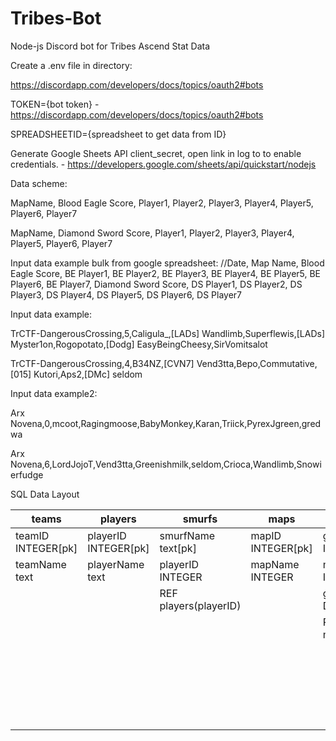 # Tribes-Bot
Node-js Discord bot for Tribes Ascend Stat Data

Create a .env file in directory:

https://discordapp.com/developers/docs/topics/oauth2#bots

TOKEN={bot token} - https://discordapp.com/developers/docs/topics/oauth2#bots

SPREADSHEETID={spreadsheet to get data from ID}

Generate Google Sheets API client_secret, open link in log to to enable credentials. - https://developers.google.com/sheets/api/quickstart/nodejs

Data scheme:

MapName, Blood Eagle Score, Player1, Player2, Player3, Player4, Player5, Player6, Player7

MapName, Diamond Sword Score, Player1, Player2, Player3, Player4, Player5, Player6, Player7

Input data example bulk from google spreadsheet:
//Date, Map Name, Blood Eagle Score, BE Player1, BE Player2, BE Player3, BE Player4, BE Player5, BE Player6, BE Player7, Diamond Sword Score, DS Player1, DS Player2, DS Player3, DS Player4, DS Player5, DS Player6, DS Player7

Input data example:

TrCTF-DangerousCrossing,5,Caligula_,[LADs] Wandlimb,Superflewis,[LADs] Myster1on,Rogopotato,[Dodg] EasyBeingCheesy,SirVomitsalot

TrCTF-DangerousCrossing,4,B34NZ,[CVN7] Vend3tta,Bepo,Commutative,[015] Kutori,Aps2,[DMc] seldom

Input data example2:

Arx Novena,0,mcoot,Ragingmoose,BabyMonkey,Karan,Triick,PyrexJgreen,gredwa

Arx Novena,6,LordJojoT,Vend3tta,Greenishmilk,seldom,Crioca,Wandlimb,Snowierfudge

SQL Data Layout

| teams  			 | players				| smurfs				| maps				| gameMap				| gameScore				| gamePlayerTeam 		|
| ------------- 	 | ------------- 		| ------------- 		| ------------- 	| ------------- 		| ------------- 		| ------------- 		|
| teamID INTEGER[pk] | playerID INTEGER[pk] | smurfName text[pk]	| mapID INTEGER[pk]	| gameID INTEGER[pk]	| gameID INTEGER[pk]	| gameID INTEGER[pk]  	|
| teamName text  	 | playerName text 		| playerID INTEGER  	| mapName INTEGER  	| mapID INTEGER  		| teamID INTEGER[pk]	| teamID INTEGER  		|
| 				  	 | 				 		| REF players(playerID)	| 				  	| gameDate Date			| score INTEGER  		| playerID INTEGER[pk] 	|
| 				  	 | 				 		| 					  	| 				  	| REF maps(mapID)		| playerID INTEGER		| REF gameMap(gameID) 	|
| 				  	 | 				 		| 						| 				  	| 						| REF gameMap(gameID)   | REF teams(teamID)		|
| 				  	 | 				 		| 						| 				  	| 						| REF teams(teamID)		| REF players(playerID)	|
| 				  	 | 				 		| 						| 				  	| 						| REF players(playerID)	| 						|
